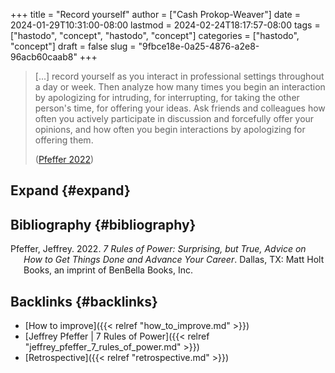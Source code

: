 +++
title = "Record yourself"
author = ["Cash Prokop-Weaver"]
date = 2024-01-29T10:31:00-08:00
lastmod = 2024-02-24T18:17:57-08:00
tags = ["hastodo", "concept", "hastodo", "concept"]
categories = ["hastodo", "concept"]
draft = false
slug = "9fbce18e-0a25-4876-a2e8-96acb60caab8"
+++

> [...] record yourself as you interact in professional settings throughout a day or week. Then analyze how many times you begin an interaction by apologizing for intruding, for interrupting, for taking the other person's time, for offering your ideas. Ask friends and colleagues how often you actively participate in discussion and forcefully offer your opinions, and how often you begin interactions by apologizing for offering them.
>
> (<a href="#citeproc_bib_item_1">Pfeffer 2022</a>)


## Expand {#expand}


## Bibliography {#bibliography}

<style>.csl-entry{text-indent: -1.5em; margin-left: 1.5em;}</style><div class="csl-bib-body">
  <div class="csl-entry"><a id="citeproc_bib_item_1"></a>Pfeffer, Jeffrey. 2022. <i>7 Rules of Power: Surprising, but True, Advice on How to Get Things Done and Advance Your Career</i>. Dallas, TX: Matt Holt Books, an imprint of BenBella Books, Inc.</div>
</div>


## Backlinks {#backlinks}

-   [How to improve]({{< relref "how_to_improve.md" >}})
-   [Jeffrey Pfeffer | 7 Rules of Power]({{< relref "jeffrey_pfeffer_7_rules_of_power.md" >}})
-   [Retrospective]({{< relref "retrospective.md" >}})
